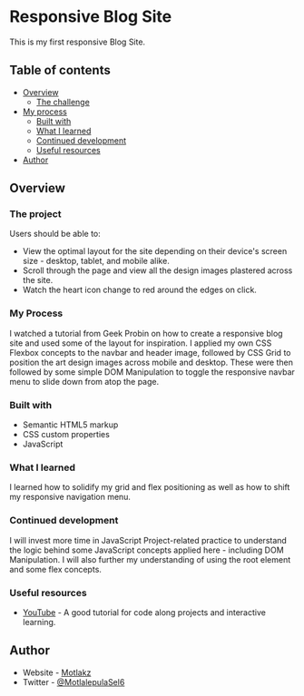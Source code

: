 # Responsive Blog Site

This is my first responsive Blog Site.

## Table of contents

- [Overview](#overview)
  - [The challenge](#the-challenge)
- [My process](#my-process)
  - [Built with](#built-with)
  - [What I learned](#what-i-learned)
  - [Continued development](#continued-development)
  - [Useful resources](#useful-resources)
- [Author](#author)

## Overview

### The project

Users should be able to:

- View the optimal layout for the site depending on their device's screen size - desktop, tablet, and mobile alike.
- Scroll through the page and view all the design images plastered across the site.
- Watch the heart icon change to red around the edges on click.

### My Process

I watched a tutorial from Geek Probin on how to create a responsive blog site and used some of the layout for inspiration. I applied my own CSS Flexbox concepts to the navbar and header image, followed by CSS Grid to position the art design images across mobile and desktop. These were then followed by some simple DOM Manipulation to toggle the responsive navbar menu to slide down from atop the page. 

### Built with

- Semantic HTML5 markup
- CSS custom properties
- JavaScript


### What I learned

I learned how to solidify my grid and flex positioning as well as how to shift my responsive navigation menu.

### Continued development

I will invest more time in JavaScript Project-related practice to understand the logic behind some JavaScript concepts applied here - including DOM Manipulation.
I will also further my understanding of using the root element and some flex concepts.


### Useful resources

- [YouTube](https://www.youtube.com/watch?v=9IsC4PLXv9w&list=WL&index=3) - A good tutorial for code along projects and interactive learning.


## Author

- Website - [Motlakz](https://github.com/Motlakz/)
- Twitter - [@MotlalepulaSel6](https://www.twitter.com/MotlalepulaSel6/)


